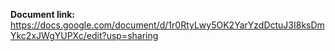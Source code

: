 **Document link:**
https://docs.google.com/document/d/1r0RtyLwy5OK2YarYzdDctuJ3I8ksDmYkc2xJWgYUPXc/edit?usp=sharing
